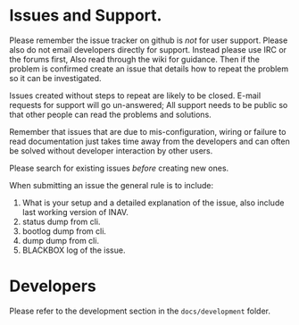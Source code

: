 # Issues and Support.

Please remember the issue tracker on github is _not_ for user support.  Please also do not email developers directly for support.  Instead please use IRC or the forums first, Also read through the wiki for guidance. Then if the problem is confirmed create an issue that details how to repeat the problem so it can be investigated.

Issues created without steps to repeat are likely to be closed.  E-mail requests for support will go un-answered; All support needs to be public so that other people can read the problems and solutions.

Remember that issues that are due to mis-configuration, wiring or failure to read documentation just takes time away from the developers and can often be solved without developer interaction by other users.

Please search for existing issues *before* creating new ones.

When submitting an issue the general rule is to include:

1. What is your setup and a detailed explanation of the issue,  also include last working version of INAV. 
1. status dump from cli. 
1. bootlog dump from cli. 
1. dump dump from cli. 
1. BLACKBOX log of the issue. 

# Developers

Please refer to the development section in the `docs/development` folder.


